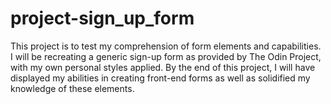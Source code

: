 # project-sign_up_form
This project is to test my comprehension of form elements and capabilities.
I will be recreating a generic sign-up form as provided by The Odin Project, with my own personal styles applied.
By the end of this project, I will have displayed my abilities in creating front-end forms as well as solidified my knowledge of these elements.

